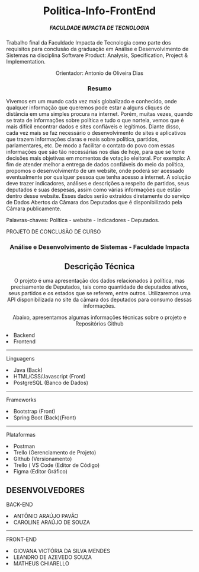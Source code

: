 
<h4 align="center"> 
    <h1 align="center">Politica-Info-FrontEnd</h1>
    <h5 align="center">FACULDADE IMPACTA DE TECNOLOGIA</h5>
</h4>

<p>
    Trabalho final da Faculdade Impacta de
    Tecnologia como parte dos requisitos para
    conclusão da graduação em Análise e
    Desenvolvimento de Sistemas na disciplina
    Software Product: Analysis, Specification,
    Project & Implementation.
    
   <p align="center">Orientador: Antonio de Oliveira Dias</p> 
<p>

<p>
  <h3 align="center">Resumo</h3>
    Vivemos em um mundo cada vez mais globalizado e conhecido, onde qualquer
informação que queremos pode estar a alguns cliques de distância em uma simples
procura na internet. Porém, muitas vezes, quando se trata de informações sobre
política e tudo o que norteia, vemos que é mais difícil encontrar dados e sites
confiáveis e legítimos.
Diante disso, cada vez mais se faz necessário o desenvolvimento de sites e
aplicativos que trazem informações claras e reais sobre política, partidos,
parlamentares, etc. De modo a facilitar o contato do povo com essas informações
que são tão necessárias nos dias de hoje, para que se tome decisões mais objetivas
em momentos de votação eleitoral. Por exemplo: A fim de atender melhor a entrega de 
dados confiáveis do meio da política, propomos o desenvolvimento de um website, 
onde poderá ser acessado eventualmente por qualquer pessoa que tenha acesso a internet. 
    A solução deve trazer indicadores, análises e descrições a respeito de partidos, seus 
deputados e suas despesas, assim como várias informações que estão dentro desse website.
Esses dados serão extraídos diretamente do serviço de Dados Abertos da Câmara
dos Deputados que é disponibilizado pela Câmara publicamente. 

Palavras-chaves: Política - website - Indicadores - Deputados.

<p>
<span align="center">PROJETO DE CONCLUSÃO DE CURSO<span> 

<h3 align="center">Análise e Desenvolvimento de Sistemas - Faculdade Impacta</h3>

<div>

  <h2 align="center">Descrição Técnica</h2>
  
  <p align="center">
    O projeto é uma apresentação dos dados relacionados à política, mas
    precisamente de Deputados, tais como quantidade de deputados ativos, seus
    partidos e os estados que se referem, entre outros. Utilizaremos uma API
    disponibilizada no site da câmara dos deputados para consumo dessas informações.
    
  </p>
  
  <p  align="center">Abaixo, apresentamos algumas informações técnicas sobre o projeto e Repositórios Github </p>
  
  
<li>Backend</li>
<li>Frontend</li>
<hr>
 
<p>Linguagens</p>

<li>Java (Back)</li>
<li>HTML/CSS/Javascript (Front)</li>
<li>PostgreSQL (Banco de Dados)</li>
<hr>

<p>Frameworks</p>

<li> Bootstrap (Front)</li>
<li>Spring Boot (Back)(Front)</li>
<hr>      
      
<p>Plataformas</p>

<li>Postman</li>
<li>Trello (Gerenciamento de Projeto)</li>
<li>GIthub (Versionamento)</li>
<li>Trello ( VS Code (Editor de Código)</li>
 <li>Figma (Editor Gráfico)</li>
</div>

<div>
<h2>DESENVOLVEDORES</h2>
    
<P>BACK-END</P>
    
<li>ANTÔNIO ARAÚJO PAVÃO</li>
<li>CAROLINE ARAÚJO DE SOUZA</li>
<hr>     

<P>FRONT-END</P>
    
<li>GIOVANA VICTÓRIA DA SILVA MENDES</li>
<li>LEANDRO DE AZEVEDO SOUZA</li>
<li>MATHEUS CHIARELLO</li>
        
</div>

